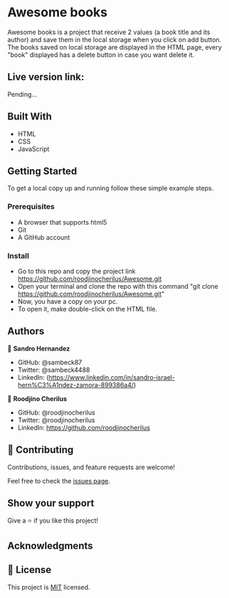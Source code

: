 # Awesome books

Awesome books is a project that receive 2 values (a book title and its author) and save them in the local storage when you click on add button. The books saved on local storage are displayed in the HTML page, every "book" displayed has a delete button in case you want delete it.


## Live version link:

Pending...


## Built With

- HTML
- CSS
- JavaScript


## Getting Started

To get a local copy up and running follow these simple example steps.

### Prerequisites
- A browser that supports html5
- Git 
- A GitHub account

### Install
- Go to this repo and copy the project link
        https://github.com/roodjinocherilus/Awesome.git
- Open your terminal and clone the repo with this command "git clone https://github.com/roodjinocherilus/Awesome.git"
- Now, you have a copy on your pc. 
- To open it, make double-click on the HTML file.


## Authors

👤 **Sandro Hernandez**

- GitHub: @sambeck87
- Twitter: @sambeck4488
- LinkedIn: (https://www.linkedin.com/in/sandro-israel-hern%C3%A1ndez-zamora-899386a4/)

👤 **Roodjino Cherilus**

- GitHub: @roodjinocherilus
- Twitter: @roodjinocherilus
- LinkedIn: https://github.com/roodjinocherilus


## 🤝 Contributing

Contributions, issues, and feature requests are welcome!

Feel free to check the [issues page](https://github.com/issues).

## Show your support

Give a ⭐️ if you like this project!

## Acknowledgments

## 📝 License

This project is [MIT](./LICENSE) licensed.
